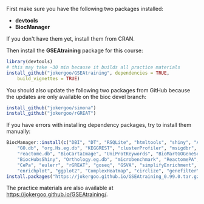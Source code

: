 

First make sure you have the following two packages installed:

- **devtools**
- **BiocManager**

If you don't have them yet, install them from CRAN.

Then install the **GSEAtraining** package for this course:

```r
library(devtools)
# this may take ~30 min because it builds all practice materials
install_github("jokergoo/GSEAtraining", dependencies = TRUE, 
	build_vignettes = TRUE)
```

You should also update the following two packages from GitHub because
the updates are only available on the bioc devel branch:

```r
install_github("jokergoo/simona")
install_github("jokergoo/rGREAT")
```

If you have errors with installing dependency packages, try to install them manually:

```r
BiocManager::install(c("DBI", "DT", "RSQLite", "htmltools", "shiny", "AnnotationDbi", "matrixStats",
    "GO.db", "org.Hs.eg.db", "KEGGREST", "clusterProfiler", "msigdbr",
    "reactome.db", "BioCartaImage", "UniProtKeywords", "BioMartGOGeneSets", "AnnotationHub",
    "BiocHubsShiny", "Orthology.eg.db", "microbenchmark", "ReactomePA", "DOSE", "org.Ss.eg.db",
    "CePa", "eulerr", "rGREAT", "goseq", "GSVA", "simplifyEnrichment", "simona", 
    "enrichplot", "ggplot2", "ComplexHeatmap", "circlize", "genefilter"))
install.packages("https://jokergoo.github.io/GSEAtraining_0.99.0.tar.gz", repo = NULL, type = "source")
```

The practice materials are also available at https://jokergoo.github.io/GSEAtraining/.

